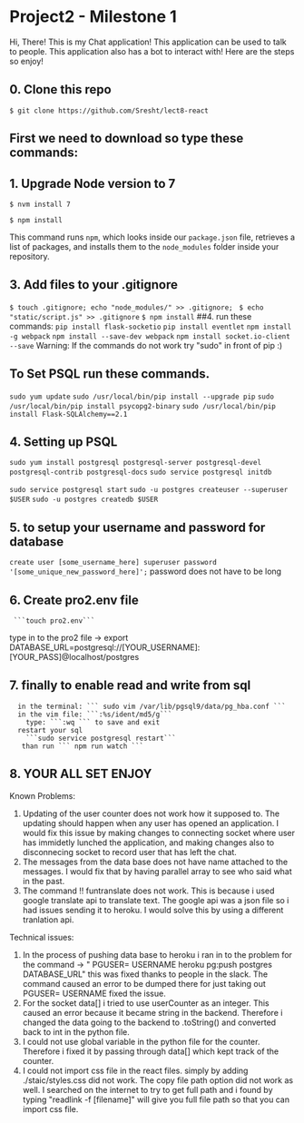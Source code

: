# Project2 - Milestone 1

Hi, There! This is my Chat application! This application can be used to talk to people. This application also has a bot to interact with!
Here are the steps so enjoy!

## 0. Clone this repo
```$ git clone https://github.com/Sresht/lect8-react```

## First we need to download so type these commands: 

## 1. Upgrade Node version to 7

```$ nvm install 7```

```$ npm install```

This command runs `npm`, which looks inside our `package.json` file, 
retrieves a list of packages, and installs them to the `node_modules` folder
inside your repository.

## 3. Add files to your .gitignore

```$ touch .gitignore; echo "node_modules/" >> .gitignore; ```
```$ echo "static/script.js" >> .gitignore```
```$ npm install```
##4. run these commands:
  ```pip install flask-socketio```
  ```pip install eventlet```
  ```npm install -g webpack```
   ```npm install --save-dev webpack```
    ```npm install socket.io-client --save```
Warning: If the commands do not work try  "sudo" in front of pip :) 

## To Set PSQL run these commands. 
  ```sudo yum update```
  ```sudo /usr/local/bin/pip install --upgrade pip```
  ```sudo /usr/local/bin/pip install psycopg2-binary```
  ```sudo /usr/local/bin/pip install Flask-SQLAlchemy==2.1```


## 4. Setting up PSQL 
  ```sudo yum install postgresql postgresql-server postgresql-devel postgresql-contrib postgresql-docs```
  ```sudo service postgresql initdb```
   
   ```sudo service postgresql start```
   ```sudo -u postgres createuser --superuser $USER```
   ```sudo -u postgres createdb $USER```
## 5. to setup your username and password for database 
   ```create user [some_username_here] superuser password '[some_unique_new_password_here]';``` password does not have to be long 
## 6. Create pro2.env file  
     ```touch pro2.env```
type in to the pro2 file -> export DATABASE_URL=postgresql://[YOUR_USERNAME]:[YOUR_PASS]@localhost/postgres

## 7. finally to enable read and write from sql 
      in the terminal: ``` sudo vim /var/lib/pgsql9/data/pg_hba.conf ```
      in the vim file: ```:%s/ident/md5/g```
        type: ```:wq ``` to save and exit 
      restart your sql 
        ```sudo service postgresql restart```
       than run ``` npm run watch ``` 
## 8. YOUR ALL SET ENJOY 



Known Problems: 
  1) Updating of the user counter does not work how it supposed to. The updating should happen when any user has opened an application. I would fix this issue by making changes
      to connecting socket where user has immidetly lunched the application, and making changes also to disconnecing socket to record user that has left the chat.
  2) The messages from the data base does not have name attached to the messages. I would fix that by having parallel array to see who said what in the past. 
  3) The command !! funtranslate does not work. This is because i used google translate api to translate text. The google api was a json file so i had issues sending it to heroku. I would solve this by using a different tranlation api. 

Technical issues: 

  1) In the process of pushing data base to heroku i ran in to the problem for the command -> " PGUSER= USERNAME heroku pg:push postgres DATABASE_URL" 
       this was fixed thanks to people in the slack. The command caused an error to be dumped there for just taking out PGUSER= USERNAME fixed the issue.
  2) For the socket data[] i tried to use userCounter as an integer. This caused an error because it became string in the backend. Therefore i changed the data going to the              backend to .toString() and converted back to int in the python file. 
  3) I could not use global variable in the python file for the counter. Therefore i fixed it by passing through data[] which kept track of the counter. 
  4) I could not import css file in the react files. simply by adding ./staic/styles.css did not work. The copy file path option did not work as well. I searched on the internet 
      to try to get full path and i found by typing "readlink -f [filename]" will give you full file path so that you can import css file. 
  
